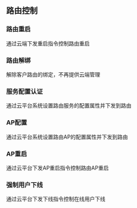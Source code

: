 ## 路由控制

### 路由重启
通过云端下发重启指令控制路由重启

### 路由解绑
解除客户路由的绑定，不再提供云端管理

### 服务配置认证
通过云平台系统设置路由服务的配置属性并下发到路由

### AP配置
通过云平台系统设置路由AP的配置属性并下发到路由

### AP重启
通过云平台下发AP重启指令控制路由AP重启

### 强制用户下线
通过云平台下发下线指令控制在线用户下线